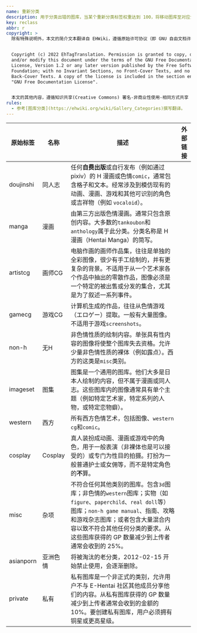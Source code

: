 ```yaml
---
name: 重新分类
description: 用于分类出错的图库，当某个重新分类标签权重达到 100，将移动图库至对应分类。
key: reclass
abbr: r
copyright: >
  除有特殊说明外，本文的简介文本翻译自 EHWiki，遵循原始许可协议（即 GNU 自由文档许可证）进行二次分发。


  Copyright (c) 2022 EhTagTranslation. Permission is granted to copy, distribute
  and/or modify this document under the terms of the GNU Free Documentation
  License, Version 1.2 or any later version published by the Free Software
  Foundation; with no Invariant Sections, no Front-Cover Texts, and no
  Back-Cover Texts. A copy of the license is included in the section entitled
  "GNU Free Documentation License".


  本文的其他内容，遵循知识共享(Creative Commons) 署名-非商业性使用-相同方式共享 3.0 协议提供。
rules:
  - 参考[图库分类](https://ehwiki.org/wiki/Gallery_Categories)撰写翻译。
---
```


| 原始标签 | 名称 | 描述 | 外部链接 |
| -------- | ---- | ---- | -------- |
| doujinshi | 同人志 | 任何**自费出版**或自行发布（例如通过 pixiv）的 H 漫画或色情`comic`，通常包含格子和文本。经常涉及到模仿现有的动画、漫画、游戏和其他可识别的角色或吉祥物（例如 `vocaloid`）。 |  |
| manga | 漫画 | 由第三方出版色情漫画。通常只包含原创内容。大多数的`tankoubon`和`anthology`属于此分类。分类名称是 H 漫画（Hentai Manga）的简写。 |  |
| artistcg | 画师CG | 电脑作画的画师作品集，往往是单独的全彩图像，很少有手工绘制的，并有更复杂的背景。不适用于从一个艺术家各个作品中抽出的零散作品，图像必须是一个特定的被出售或分发的集合，尤其是为了叙述一系列事件。 |  |
| gamecg | 游戏CG | 计算机生成的作品，往往从色情游戏（エロゲー）提取。一般有大量图像。不适用于游戏`screenshots`。 |  |
| non-h | 无H | 非色情性质的绘制内容。单张具有性内容的图像将使整个图库失去资格。允许少量非色情性质的裸体（例如露点）。西方的这类是`misc`类别。 |  |
| imageset | 图集 | 图集是一个通用的图库。他们大多是日本人绘制的内容，但不属于漫画或同人志。这些图库内的图像通常具有单个主题（例如特定艺术家，特定系列的人物，或特定恋物癖）。 |  |
| western | 西方 | 所有西方色情艺术，包括图像、`western cg`和`comic`。 |  |
| cosplay | Cosplay | 真人装扮成动画、漫画或游戏中的角色，用于一般表演（非裸体也是可以接受的）或专门为性目的拍摄。打扮为一般普通护士或女佣等，而不是特定角色的**不**算。 |  |
| misc | 杂项 | 不符合任何其他类别的图库。包含`3d`图库；非色情的`western`图库；实物（如`figure`、`paperchild`、`real doll`等）图库；`non-h game manual`、指南、攻略和游戏杂志图库；或者包含大量混合内容以致不符合其他任何分类的要求。从这些图库获得的 GP 数量减少到上传者通常会收到的 25%。 |  |
| asianporn | 亚洲色情 | 将被淘汰的老分类，2012-02-15 开始禁止使用，会逐渐删除。 |  |
| private | 私有 | 私有图库是一个非正式的类别，允许用户不与 E-Hentai 社区其他成员分享他们的内容。从私有图库获得的 GP 数量减少到上传者通常会收到的金额的 10%。要创建私有图库，用户必须拥有铜星或更高星级。 |  |
